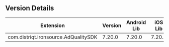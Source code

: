 ## Version Details

| Extension | Version | Android Lib | iOS Lib |
| --- | --- | --- | --- |
| com.distriqt.ironsource.AdQualitySDK | 7.20.0 | 7.20.0 | 7.20.0 |
